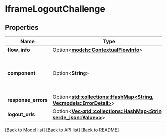 # IframeLogoutChallenge

## Properties

Name | Type | Description | Notes
------------ | ------------- | ------------- | -------------
**flow_info** | Option<[**models::ContextualFlowInfo**](ContextualFlowInfo.md)> |  | [optional]
**component** | Option<**String**> |  | [optional][default to ak-provider-iframe-logout]
**response_errors** | Option<[**std::collections::HashMap<String, Vec<models::ErrorDetail>>**](Vec.md)> |  | [optional]
**logout_urls** | Option<[**Vec<std::collections::HashMap<String, serde_json::Value>>**](std::collections::HashMap.md)> |  | [optional]

[[Back to Model list]](../README.md#documentation-for-models) [[Back to API list]](../README.md#documentation-for-api-endpoints) [[Back to README]](../README.md)


